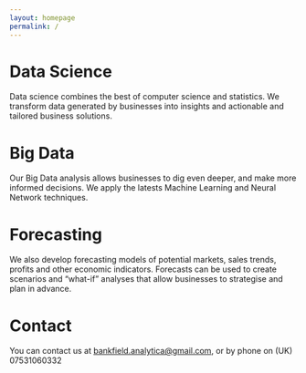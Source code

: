 ```yaml
---
layout: homepage
permalink: /
---
```

    
<div id="main" role="main">
  <div class="wrap">
    <div class="page-title">
            <h1></h1>
    </div>

<div class="archive-wrap">
<div class="page-content">
<div class="tiles">

<div class="tile">
  <h1>Data Science</h1>
  <p>Data science combines the best of computer science and statistics. We transform data generated by businesses into insights and actionable and tailored business solutions.</p>
</div><!-- /.tile -->

<div class="tile">
  <h1>Big Data</h1>
  <p>Our Big Data analysis allows businesses to dig even deeper, and make more informed decisions. We apply the latests Machine Learning and Neural Network techniques.</p>
</div><!-- /.tile -->

<div class="tile">
  <h1>Forecasting</h1>
  <p>We also develop forecasting models of potential markets, sales trends, profits and other economic indicators. Forecasts can be used to create scenarios and “what-if” analyses that allow businesses to strategise and plan in advance.</p>
</div><!-- /.tile -->

<div class="tile">
  <h1>Contact</h1>
  <p>You can contact us at <a href="mailto:bankfield.analytica@gmail.com">bankfield.analytica@gmail.com</a>, or by phone on (UK) 07531060332</p>
</div><!-- /.tile -->

</div><!-- /.tiles -->
</div><!-- /.page-content -->
</div><!-- /.archive-wrap -->

</div><!-- /.wrap -->
</div><!-- /#main -->
